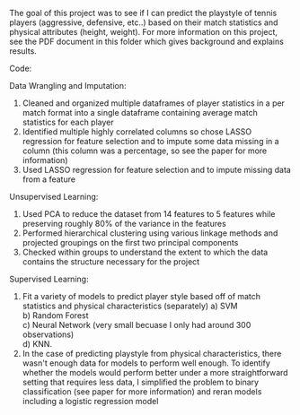 The goal of this project was to see if I can predict the playstyle of tennis players (aggressive, defensive, etc..) based on their match statistics and physical attributes (height, weight). For more information on this project, see the PDF document in this folder which gives background and explains results.

Code:

Data Wrangling and Imputation:
1) Cleaned and organized multiple dataframes of player statistics in a per match format into a single dataframe containing average match statistics for        each player
2) Identified multiple highly correlated columns so chose LASSO regression for feature selection and to impute some data missing in a column (this column was a percentage, so see the paper for more information)
3) Used LASSO regression for feature selection and to impute missing data from a feature

Unsupervised Learning:
1) Used PCA to reduce the dataset from 14 features to 5 features while preserving roughly 80% of the variance in the features
2) Performed hierarchical clustering using various linkage methods and projected groupings on the first two principal components
3) Checked within groups to understand the extent to which the data contains the structure necessary for the project

Supervised Learning:
1) Fit a variety of models to predict player style based off of match statistics and physical characteristics (separately)
  a) SVM <br />
  b) Random Forest <br />
  c) Neural Network (very small becuase I only had around 300 observations) <br />
  d) KNN. 
3) In the case of predicting playstyle from physical characteristics, there wasn't enough data for models to perform well enough. To identify whether the models would perform better under a more straightforward setting that requires less data, I simplified the problem to binary classification (see paper for more information) and reran models including a logistic regression model
